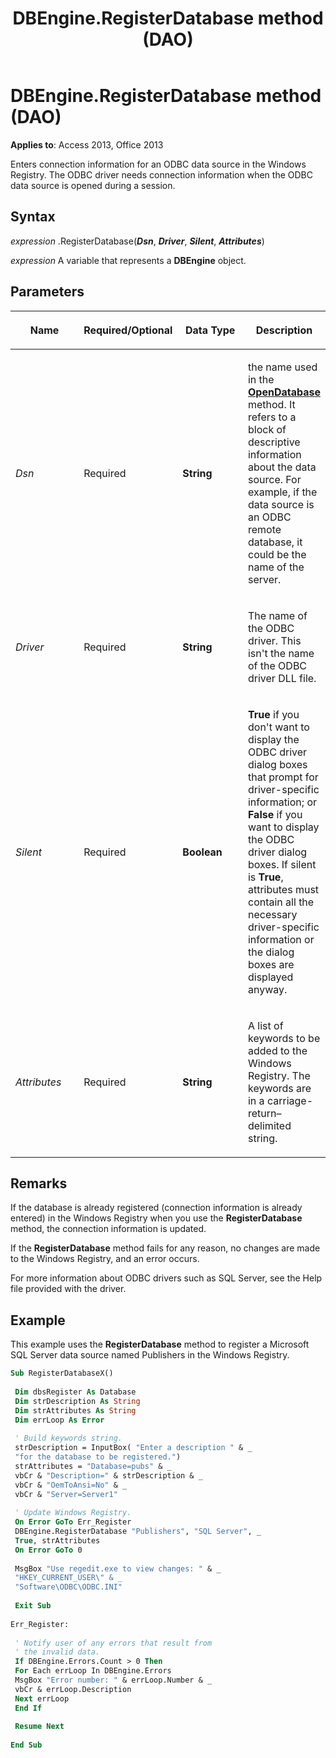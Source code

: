 ﻿---
title: DBEngine.RegisterDatabase method (DAO)
TOCTitle: RegisterDatabase Method
ms:assetid: ed87a694-2c89-0a78-5d8b-0cc7e09fadff
ms:mtpsurl: https://msdn.microsoft.com/library/Ff836347(v=office.15)
ms:contentKeyID: 48548541
ms.date: 09/18/2015
mtps_version: v=office.15
f1_keywords:
- dao360.chm1052938
f1_categories:
- Office.Version=v15
---

# DBEngine.RegisterDatabase method (DAO)

**Applies to**: Access 2013, Office 2013

Enters connection information for an ODBC data source in the Windows Registry. The ODBC driver needs connection information when the ODBC data source is opened during a session.

## Syntax

*expression* .RegisterDatabase(***Dsn***, ***Driver***, ***Silent***, ***Attributes***)

*expression* A variable that represents a **DBEngine** object.

## Parameters

<table>
<colgroup>
<col style="width: 25%" />
<col style="width: 25%" />
<col style="width: 25%" />
<col style="width: 25%" />
</colgroup>
<thead>
<tr class="header">
<th><p>Name</p></th>
<th><p>Required/Optional</p></th>
<th><p>Data Type</p></th>
<th><p>Description</p></th>
</tr>
</thead>
<tbody>
<tr class="odd">
<td><p><em>Dsn</em></p></td>
<td><p>Required</p></td>
<td><p><strong>String</strong></p></td>
<td><p>the name used in the <strong><a href="dbengine-opendatabase-method-dao.md">OpenDatabase</a></strong> method. It refers to a block of descriptive information about the data source. For example, if the data source is an ODBC remote database, it could be the name of the server.</p></td>
</tr>
<tr class="even">
<td><p><em>Driver</em></p></td>
<td><p>Required</p></td>
<td><p><strong>String</strong></p></td>
<td><p>The name of the ODBC driver. This isn't the name of the ODBC driver DLL file.</p></td>
</tr>
<tr class="odd">
<td><p><em>Silent</em></p></td>
<td><p>Required</p></td>
<td><p><strong>Boolean</strong></p></td>
<td><p><strong>True</strong> if you don't want to display the ODBC driver dialog boxes that prompt for driver-specific information; or <strong>False</strong> if you want to display the ODBC driver dialog boxes. If silent is <strong>True</strong>, attributes must contain all the necessary driver-specific information or the dialog boxes are displayed anyway.</p></td>
</tr>
<tr class="even">
<td><p><em>Attributes</em></p></td>
<td><p>Required</p></td>
<td><p><strong>String</strong></p></td>
<td><p>A list of keywords to be added to the Windows Registry. The keywords are in a carriage-return–delimited string.</p></td>
</tr>
</tbody>
</table>


## Remarks

If the database is already registered (connection information is already entered) in the Windows Registry when you use the **RegisterDatabase** method, the connection information is updated.

If the **RegisterDatabase** method fails for any reason, no changes are made to the Windows Registry, and an error occurs.

For more information about ODBC drivers such as SQL Server, see the Help file provided with the driver.

## Example

This example uses the **RegisterDatabase** method to register a Microsoft SQL Server data source named Publishers in the Windows Registry.

```vb 
Sub RegisterDatabaseX() 
 
 Dim dbsRegister As Database 
 Dim strDescription As String 
 Dim strAttributes As String 
 Dim errLoop As Error 
 
 ' Build keywords string. 
 strDescription = InputBox( "Enter a description " & _ 
 "for the database to be registered.") 
 strAttributes = "Database=pubs" & _ 
 vbCr & "Description=" & strDescription & _ 
 vbCr & "OemToAnsi=No" & _ 
 vbCr & "Server=Server1" 
 
 ' Update Windows Registry. 
 On Error GoTo Err_Register 
 DBEngine.RegisterDatabase "Publishers", "SQL Server", _ 
 True, strAttributes 
 On Error GoTo 0 
 
 MsgBox "Use regedit.exe to view changes: " & _ 
 "HKEY_CURRENT_USER\" & _ 
 "Software\ODBC\ODBC.INI" 
 
 Exit Sub 
 
Err_Register: 
 
 ' Notify user of any errors that result from 
 ' the invalid data. 
 If DBEngine.Errors.Count > 0 Then 
 For Each errLoop In DBEngine.Errors 
 MsgBox "Error number: " & errLoop.Number & _ 
 vbCr & errLoop.Description 
 Next errLoop 
 End If 
 
 Resume Next 
 
End Sub 
 
```

